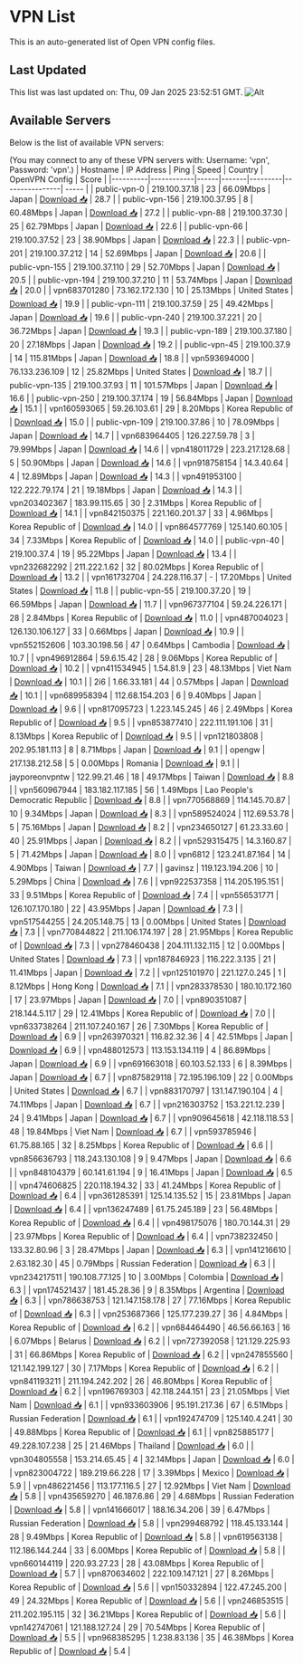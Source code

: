 # VPN List

This is an auto-generated list of Open VPN config files.

## Last Updated

This list was last updated on: Thu, 09 Jan 2025 23:52:51 GMT.
![Alt](https://repobeats.axiom.co/api/embed/186b98318ef1479477931607c1ad7d823f12451f.svg "Repobeats analytics image")

## Available Servers

Below is the list of available VPN servers:

(You may connect to any of these VPN servers with: Username: 'vpn', Password: 'vpn'.)
| Hostname | IP Address | Ping | Speed | Country | OpenVPN Config | Score |
|----------|------------|------|-------|---------|----------------| ----- |
| public-vpn-0 | 219.100.37.18 | 23 | 66.09Mbps | Japan | [Download 📥](./configs/server_0_JP.ovpn) | 28.7 |
| public-vpn-156 | 219.100.37.95 | 8 | 60.48Mbps | Japan | [Download 📥](./configs/server_1_JP.ovpn) | 27.2 |
| public-vpn-88 | 219.100.37.30 | 25 | 62.79Mbps | Japan | [Download 📥](./configs/server_2_JP.ovpn) | 22.6 |
| public-vpn-66 | 219.100.37.52 | 23 | 38.90Mbps | Japan | [Download 📥](./configs/server_3_JP.ovpn) | 22.3 |
| public-vpn-201 | 219.100.37.212 | 14 | 52.69Mbps | Japan | [Download 📥](./configs/server_4_JP.ovpn) | 20.6 |
| public-vpn-155 | 219.100.37.110 | 29 | 52.70Mbps | Japan | [Download 📥](./configs/server_5_JP.ovpn) | 20.5 |
| public-vpn-194 | 219.100.37.210 | 11 | 53.74Mbps | Japan | [Download 📥](./configs/server_6_JP.ovpn) | 20.0 |
| vpn683701280 | 73.162.172.130 | 10 | 25.13Mbps | United States | [Download 📥](./configs/server_7_US.ovpn) | 19.9 |
| public-vpn-111 | 219.100.37.59 | 25 | 49.42Mbps | Japan | [Download 📥](./configs/server_8_JP.ovpn) | 19.6 |
| public-vpn-240 | 219.100.37.221 | 20 | 36.72Mbps | Japan | [Download 📥](./configs/server_9_JP.ovpn) | 19.3 |
| public-vpn-189 | 219.100.37.180 | 20 | 27.18Mbps | Japan | [Download 📥](./configs/server_10_JP.ovpn) | 19.2 |
| public-vpn-45 | 219.100.37.9 | 14 | 115.81Mbps | Japan | [Download 📥](./configs/server_11_JP.ovpn) | 18.8 |
| vpn593694000 | 76.133.236.109 | 12 | 25.82Mbps | United States | [Download 📥](./configs/server_12_US.ovpn) | 18.7 |
| public-vpn-135 | 219.100.37.93 | 11 | 101.57Mbps | Japan | [Download 📥](./configs/server_13_JP.ovpn) | 16.6 |
| public-vpn-250 | 219.100.37.174 | 19 | 56.84Mbps | Japan | [Download 📥](./configs/server_14_JP.ovpn) | 15.1 |
| vpn160593065 | 59.26.103.61 | 29 | 8.20Mbps | Korea Republic of | [Download 📥](./configs/server_15_KR.ovpn) | 15.0 |
| public-vpn-109 | 219.100.37.86 | 10 | 78.09Mbps | Japan | [Download 📥](./configs/server_16_JP.ovpn) | 14.7 |
| vpn683964405 | 126.227.59.78 | 3 | 79.99Mbps | Japan | [Download 📥](./configs/server_17_JP.ovpn) | 14.6 |
| vpn418011729 | 223.217.128.68 | 5 | 50.90Mbps | Japan | [Download 📥](./configs/server_18_JP.ovpn) | 14.6 |
| vpn918758154 | 14.3.40.64 | 4 | 12.89Mbps | Japan | [Download 📥](./configs/server_19_JP.ovpn) | 14.3 |
| vpn491953100 | 122.222.79.174 | 21 | 19.18Mbps | Japan | [Download 📥](./configs/server_20_JP.ovpn) | 14.3 |
| vpn203402367 | 183.99.115.65 | 30 | 2.31Mbps | Korea Republic of | [Download 📥](./configs/server_21_KR.ovpn) | 14.1 |
| vpn842150375 | 221.160.201.37 | 33 | 4.96Mbps | Korea Republic of | [Download 📥](./configs/server_22_KR.ovpn) | 14.0 |
| vpn864577769 | 125.140.60.105 | 34 | 7.33Mbps | Korea Republic of | [Download 📥](./configs/server_23_KR.ovpn) | 14.0 |
| public-vpn-40 | 219.100.37.4 | 19 | 95.22Mbps | Japan | [Download 📥](./configs/server_24_JP.ovpn) | 13.4 |
| vpn232682292 | 211.222.1.62 | 32 | 80.02Mbps | Korea Republic of | [Download 📥](./configs/server_25_KR.ovpn) | 13.2 |
| vpn161732704 | 24.228.116.37 | - | 17.20Mbps | United States | [Download 📥](./configs/server_26_US.ovpn) | 11.8 |
| public-vpn-55 | 219.100.37.20 | 19 | 66.59Mbps | Japan | [Download 📥](./configs/server_27_JP.ovpn) | 11.7 |
| vpn967377104 | 59.24.226.171 | 28 | 2.84Mbps | Korea Republic of | [Download 📥](./configs/server_28_KR.ovpn) | 11.0 |
| vpn487004023 | 126.130.106.127 | 33 | 0.66Mbps | Japan | [Download 📥](./configs/server_29_JP.ovpn) | 10.9 |
| vpn552152606 | 103.30.198.56 | 47 | 0.64Mbps | Cambodia | [Download 📥](./configs/server_30_KH.ovpn) | 10.7 |
| vpn496912864 | 59.6.15.42 | 28 | 9.06Mbps | Korea Republic of | [Download 📥](./configs/server_31_KR.ovpn) | 10.2 |
| vpn411534945 | 1.54.81.9 | 23 | 48.13Mbps | Viet Nam | [Download 📥](./configs/server_32_VN.ovpn) | 10.1 |
| 2i6 | 1.66.33.181 | 44 | 0.57Mbps | Japan | [Download 📥](./configs/server_33_JP.ovpn) | 10.1 |
| vpn689958394 | 112.68.154.203 | 6 | 9.40Mbps | Japan | [Download 📥](./configs/server_34_JP.ovpn) | 9.6 |
| vpn817095723 | 1.223.145.245 | 46 | 2.49Mbps | Korea Republic of | [Download 📥](./configs/server_35_KR.ovpn) | 9.5 |
| vpn853877410 | 222.111.191.106 | 31 | 8.13Mbps | Korea Republic of | [Download 📥](./configs/server_36_KR.ovpn) | 9.5 |
| vpn121803808 | 202.95.181.113 | 8 | 8.71Mbps | Japan | [Download 📥](./configs/server_37_JP.ovpn) | 9.1 |
| opengw | 217.138.212.58 | 5 | 0.00Mbps | Romania | [Download 📥](./configs/server_38_RO.ovpn) | 9.1 |
| jayporeonvpntw | 122.99.21.46 | 18 | 49.17Mbps | Taiwan | [Download 📥](./configs/server_39_TW.ovpn) | 8.8 |
| vpn560967944 | 183.182.117.185 | 56 | 1.49Mbps | Lao People's Democratic Republic | [Download 📥](./configs/server_40_LA.ovpn) | 8.8 |
| vpn770568869 | 114.145.70.87 | 10 | 9.34Mbps | Japan | [Download 📥](./configs/server_41_JP.ovpn) | 8.3 |
| vpn589524024 | 112.69.53.78 | 5 | 75.16Mbps | Japan | [Download 📥](./configs/server_42_JP.ovpn) | 8.2 |
| vpn234650127 | 61.23.33.60 | 40 | 25.91Mbps | Japan | [Download 📥](./configs/server_43_JP.ovpn) | 8.2 |
| vpn529315475 | 14.3.160.87 | 5 | 71.42Mbps | Japan | [Download 📥](./configs/server_44_JP.ovpn) | 8.0 |
| vpn6812 | 123.241.87.164 | 14 | 4.90Mbps | Taiwan | [Download 📥](./configs/server_45_TW.ovpn) | 7.7 |
| gavinsz | 119.123.194.206 | 10 | 5.29Mbps | China | [Download 📥](./configs/server_46_CN.ovpn) | 7.6 |
| vpn922537358 | 114.205.195.151 | 33 | 9.51Mbps | Korea Republic of | [Download 📥](./configs/server_47_KR.ovpn) | 7.4 |
| vpn556531771 | 126.107.170.180 | 22 | 43.95Mbps | Japan | [Download 📥](./configs/server_48_JP.ovpn) | 7.3 |
| vpn517544255 | 24.205.148.75 | 13 | 0.00Mbps | United States | [Download 📥](./configs/server_49_US.ovpn) | 7.3 |
| vpn770844822 | 211.106.174.197 | 28 | 21.95Mbps | Korea Republic of | [Download 📥](./configs/server_50_KR.ovpn) | 7.3 |
| vpn278460438 | 204.111.132.115 | 12 | 0.00Mbps | United States | [Download 📥](./configs/server_51_US.ovpn) | 7.3 |
| vpn187846923 | 116.222.3.135 | 21 | 11.41Mbps | Japan | [Download 📥](./configs/server_52_JP.ovpn) | 7.2 |
| vpn125101970 | 221.127.0.245 | 1 | 8.12Mbps | Hong Kong | [Download 📥](./configs/server_53_HK.ovpn) | 7.1 |
| vpn283378530 | 180.10.172.160 | 17 | 23.97Mbps | Japan | [Download 📥](./configs/server_54_JP.ovpn) | 7.0 |
| vpn890351087 | 218.144.5.117 | 29 | 12.41Mbps | Korea Republic of | [Download 📥](./configs/server_55_KR.ovpn) | 7.0 |
| vpn633738264 | 211.107.240.167 | 26 | 7.30Mbps | Korea Republic of | [Download 📥](./configs/server_56_KR.ovpn) | 6.9 |
| vpn263970321 | 116.82.32.36 | 4 | 42.51Mbps | Japan | [Download 📥](./configs/server_57_JP.ovpn) | 6.9 |
| vpn488012573 | 113.153.134.119 | 4 | 86.89Mbps | Japan | [Download 📥](./configs/server_58_JP.ovpn) | 6.9 |
| vpn691663018 | 60.103.52.133 | 6 | 8.39Mbps | Japan | [Download 📥](./configs/server_59_JP.ovpn) | 6.7 |
| vpn875829118 | 72.195.196.109 | 22 | 0.00Mbps | United States | [Download 📥](./configs/server_60_US.ovpn) | 6.7 |
| vpn883170797 | 131.147.190.104 | 4 | 74.11Mbps | Japan | [Download 📥](./configs/server_61_JP.ovpn) | 6.7 |
| vpn216303752 | 153.221.12.239 | 24 | 9.41Mbps | Japan | [Download 📥](./configs/server_62_JP.ovpn) | 6.7 |
| vpn909645618 | 42.118.118.53 | 48 | 19.84Mbps | Viet Nam | [Download 📥](./configs/server_63_VN.ovpn) | 6.7 |
| vpn593785946 | 61.75.88.165 | 32 | 8.25Mbps | Korea Republic of | [Download 📥](./configs/server_64_KR.ovpn) | 6.6 |
| vpn856636793 | 118.243.130.108 | 9 | 9.47Mbps | Japan | [Download 📥](./configs/server_65_JP.ovpn) | 6.6 |
| vpn848104379 | 60.141.61.194 | 9 | 16.41Mbps | Japan | [Download 📥](./configs/server_66_JP.ovpn) | 6.5 |
| vpn474606825 | 220.118.194.32 | 33 | 41.24Mbps | Korea Republic of | [Download 📥](./configs/server_67_KR.ovpn) | 6.4 |
| vpn361285391 | 125.14.135.52 | 15 | 23.81Mbps | Japan | [Download 📥](./configs/server_68_JP.ovpn) | 6.4 |
| vpn136247489 | 61.75.245.189 | 23 | 56.48Mbps | Korea Republic of | [Download 📥](./configs/server_69_KR.ovpn) | 6.4 |
| vpn498175076 | 180.70.144.31 | 29 | 23.97Mbps | Korea Republic of | [Download 📥](./configs/server_70_KR.ovpn) | 6.4 |
| vpn738232450 | 133.32.80.96 | 3 | 28.47Mbps | Japan | [Download 📥](./configs/server_71_JP.ovpn) | 6.3 |
| vpn141216610 | 2.63.182.30 | 45 | 0.79Mbps | Russian Federation | [Download 📥](./configs/server_72_RU.ovpn) | 6.3 |
| vpn234217511 | 190.108.77.125 | 10 | 3.00Mbps | Colombia | [Download 📥](./configs/server_73_CO.ovpn) | 6.3 |
| vpn174521437 | 181.45.28.36 | 9 | 8.35Mbps | Argentina | [Download 📥](./configs/server_74_AR.ovpn) | 6.3 |
| vpn786638753 | 121.147.158.178 | 27 | 77.16Mbps | Korea Republic of | [Download 📥](./configs/server_75_KR.ovpn) | 6.3 |
| vpn253687366 | 125.177.239.27 | 36 | 4.84Mbps | Korea Republic of | [Download 📥](./configs/server_76_KR.ovpn) | 6.2 |
| vpn684464490 | 46.56.66.163 | 16 | 6.07Mbps | Belarus | [Download 📥](./configs/server_77_BY.ovpn) | 6.2 |
| vpn727392058 | 121.129.225.93 | 31 | 66.86Mbps | Korea Republic of | [Download 📥](./configs/server_78_KR.ovpn) | 6.2 |
| vpn247855560 | 121.142.199.127 | 30 | 7.17Mbps | Korea Republic of | [Download 📥](./configs/server_79_KR.ovpn) | 6.2 |
| vpn841193211 | 211.194.242.202 | 26 | 46.80Mbps | Korea Republic of | [Download 📥](./configs/server_80_KR.ovpn) | 6.2 |
| vpn196769303 | 42.118.244.151 | 23 | 21.05Mbps | Viet Nam | [Download 📥](./configs/server_81_VN.ovpn) | 6.1 |
| vpn933603906 | 95.191.217.36 | 67 | 6.51Mbps | Russian Federation | [Download 📥](./configs/server_82_RU.ovpn) | 6.1 |
| vpn192474709 | 125.140.4.241 | 30 | 49.88Mbps | Korea Republic of | [Download 📥](./configs/server_83_KR.ovpn) | 6.1 |
| vpn825885177 | 49.228.107.238 | 25 | 21.46Mbps | Thailand | [Download 📥](./configs/server_84_TH.ovpn) | 6.0 |
| vpn304805558 | 153.214.65.45 | 4 | 32.14Mbps | Japan | [Download 📥](./configs/server_85_JP.ovpn) | 6.0 |
| vpn823004722 | 189.219.66.228 | 17 | 3.39Mbps | Mexico | [Download 📥](./configs/server_86_MX.ovpn) | 5.9 |
| vpn486221456 | 113.177.116.5 | 27 | 12.92Mbps | Viet Nam | [Download 📥](./configs/server_87_VN.ovpn) | 5.8 |
| vpn435659270 | 46.187.6.86 | 29 | 4.68Mbps | Russian Federation | [Download 📥](./configs/server_88_RU.ovpn) | 5.8 |
| vpn141666017 | 188.16.34.206 | 39 | 6.47Mbps | Russian Federation | [Download 📥](./configs/server_89_RU.ovpn) | 5.8 |
| vpn299468792 | 118.45.133.144 | 28 | 9.49Mbps | Korea Republic of | [Download 📥](./configs/server_90_KR.ovpn) | 5.8 |
| vpn619563138 | 112.186.144.244 | 33 | 6.00Mbps | Korea Republic of | [Download 📥](./configs/server_91_KR.ovpn) | 5.8 |
| vpn660144119 | 220.93.27.23 | 28 | 43.08Mbps | Korea Republic of | [Download 📥](./configs/server_92_KR.ovpn) | 5.7 |
| vpn870634602 | 222.109.147.121 | 27 | 8.26Mbps | Korea Republic of | [Download 📥](./configs/server_93_KR.ovpn) | 5.6 |
| vpn150332894 | 122.47.245.200 | 49 | 24.32Mbps | Korea Republic of | [Download 📥](./configs/server_94_KR.ovpn) | 5.6 |
| vpn246853515 | 211.202.195.115 | 32 | 36.21Mbps | Korea Republic of | [Download 📥](./configs/server_95_KR.ovpn) | 5.6 |
| vpn142747061 | 121.188.127.24 | 29 | 70.54Mbps | Korea Republic of | [Download 📥](./configs/server_96_KR.ovpn) | 5.5 |
| vpn968385295 | 1.238.83.136 | 35 | 46.38Mbps | Korea Republic of | [Download 📥](./configs/server_97_KR.ovpn) | 5.4 |
